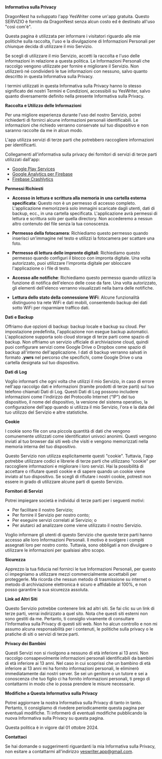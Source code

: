 **Informativa sulla Privacy**

DragonNest ha sviluppato l'app YesWriter come un'app gratuita. Questo SERVIZIO è fornito da DragonNest senza alcun costo ed è destinato all'uso "così com'è".

Questa pagina è utilizzata per informare i visitatori riguardo alle mie politiche sulla raccolta, l'uso e la divulgazione di Informazioni Personali per chiunque decida di utilizzare il mio Servizio.

Se scegli di utilizzare il mio Servizio, accetti la raccolta e l'uso delle informazioni in relazione a questa politica. Le Informazioni Personali che raccolgo vengono utilizzate per fornire e migliorare il Servizio. Non utilizzerò né condividerò le tue informazioni con nessuno, salvo quanto descritto in questa Informativa sulla Privacy.

I termini utilizzati in questa Informativa sulla Privacy hanno lo stesso significato dei nostri Termini e Condizioni, accessibili su YesWriter, salvo quanto diversamente definito nella presente Informativa sulla Privacy.

**Raccolta e Utilizzo delle Informazioni**

Per una migliore esperienza durante l'uso del nostro Servizio, potrei richiederti di fornirci alcune informazioni personali identificabili. Le informazioni che richiedo verranno conservate sul tuo dispositivo e non saranno raccolte da me in alcun modo.

L'app utilizza servizi di terze parti che potrebbero raccogliere informazioni per identificarti.

Collegamenti all'informativa sulla privacy dei fornitori di servizi di terze parti utilizzati dall'app:

*   [Google Play Services](https://www.google.com/policies/privacy/)
*   [Google Analytics per Firebase](https://firebase.google.com/policies/analytics)
*   [Firebase Crashlytics](https://firebase.google.com/support/privacy/)

**Permessi Richiesti**

- **Accesso in lettura e scrittura alla memoria in una cartella esterna specificata**: Questo non è un permesso di accesso completo. L'applicazione memorizzerà solo immagini scaricate dagli utenti, dati di backup, ecc., in una cartella specificata. L'applicazione avrà permessi di lettura e scrittura solo per quella directory. Non accederemo a nessun altro contenuto del file senza la tua conoscenza.

- **Permesso della fotocamera**: Richiediamo questo permesso quando inserisci un'immagine nel testo e utilizzi la fotocamera per scattare una foto.

- **Permesso di lettura delle impronte digitali**: Richiediamo questo permesso quando configuri il blocco con impronta digitale. Una volta autorizzato, puoi utilizzare l'impronta digitale per sbloccare l'applicazione o i file di testo.

- **Accesso alle notifiche**: Richiediamo questo permesso quando utilizzi la funzione di notifica dell'elenco delle cose da fare. Una volta autorizzato, gli elementi dell'elenco verranno visualizzati nella barra delle notifiche.

- **Lettura dello stato della connessione WiFi**: Alcune funzionalità distinguono tra rete WiFi e dati mobili, consentendo backup dei dati sotto WiFi per risparmiare traffico dati.

**Dati e Backup**

Offriamo due opzioni di backup: backup locale e backup su cloud. Per impostazione predefinita, l'applicazione non esegue backup automatici. L'applicazione supporta solo cloud storage di terze parti come spazio di backup. Non offriamo un servizio ufficiale di archiviazione cloud, quindi puoi configurare servizi come Google Drive o Dropbox come spazio di backup all'interno dell'applicazione. I dati di backup verranno salvati in formato **.ywrs** nel percorso che specifichi, come Google Drive o una cartella designata sul tuo dispositivo.

**Dati di Log**

Voglio informarti che ogni volta che utilizzi il mio Servizio, in caso di errore nell'app raccolgo dati e informazioni (tramite prodotti di terze parti) sul tuo telefono chiamati Dati di Log. Questi Dati di Log possono includere informazioni come l'indirizzo del Protocollo Internet (“IP”) del tuo dispositivo, il nome del dispositivo, la versione del sistema operativo, la configurazione dell'app quando si utilizza il mio Servizio, l'ora e la data del tuo utilizzo del Servizio e altre statistiche.

**Cookie**

I cookie sono file con una piccola quantità di dati che vengono comunemente utilizzati come identificatori univoci anonimi. Questi vengono inviati al tuo browser dai siti web che visiti e vengono memorizzati nella memoria interna del tuo dispositivo.

Questo Servizio non utilizza esplicitamente questi "cookie". Tuttavia, l'app potrebbe utilizzare codici e librerie di terze parti che utilizzano "cookie" per raccogliere informazioni e migliorare i loro servizi. Hai la possibilità di accettare o rifiutare questi cookie e di sapere quando un cookie viene inviato al tuo dispositivo. Se scegli di rifiutare i nostri cookie, potresti non essere in grado di utilizzare alcune parti di questo Servizio.

**Fornitori di Servizi**

Potrei impiegare società e individui di terze parti per i seguenti motivi:

*   Per facilitare il nostro Servizio;
*   Per fornire il Servizio per nostro conto;
*   Per eseguire servizi correlati al Servizio; o
*   Per aiutarci ad analizzare come viene utilizzato il nostro Servizio.

Voglio informare gli utenti di questo Servizio che queste terze parti hanno accesso alle loro Informazioni Personali. Il motivo è svolgere i compiti assegnati loro per nostro conto. Tuttavia, sono obbligati a non divulgare o utilizzare le informazioni per qualsiasi altro scopo.

**Sicurezza**

Apprezzo la tua fiducia nel fornirci le tue Informazioni Personali, per questo ci impegniamo a utilizzare mezzi commercialmente accettabili per proteggerle. Ma ricorda che nessun metodo di trasmissione su internet o metodo di archiviazione elettronica è sicuro e affidabile al 100%, e non posso garantire la sua sicurezza assoluta.

**Link ad Altri Siti**

Questo Servizio potrebbe contenere link ad altri siti. Se fai clic su un link di terze parti, verrai indirizzato a quel sito. Nota che questi siti esterni non sono gestiti da me. Pertanto, ti consiglio vivamente di consultare l'Informativa sulla Privacy di questi siti web. Non ho alcun controllo e non mi assumo alcuna responsabilità per i contenuti, le politiche sulla privacy o le pratiche di siti o servizi di terze parti.

**Privacy dei Bambini**

Questi Servizi non si rivolgono a nessuno di età inferiore ai 13 anni. Non raccolgo consapevolmente informazioni personali identificabili da bambini di età inferiore ai 13 anni. Nel caso in cui scoprissi che un bambino di età inferiore ai 13 anni mi ha fornito informazioni personali, le eliminerò immediatamente dai nostri server. Se sei un genitore o un tutore e sei a conoscenza che tuo figlio ci ha fornito informazioni personali, ti prego di contattarmi in modo che io possa prendere le misure necessarie.

**Modifiche a Questa Informativa sulla Privacy**

Potrei aggiornare la nostra Informativa sulla Privacy di tanto in tanto. Pertanto, ti consigliamo di rivedere periodicamente questa pagina per eventuali modifiche. Ti informerò di eventuali modifiche pubblicando la nuova Informativa sulla Privacy su questa pagina.

Questa politica è in vigore dal 01 ottobre 2024.

**Contattaci**

Se hai domande o suggerimenti riguardanti la mia Informativa sulla Privacy, non esitare a contattarmi all'indirizzo yeswriter.app@gmail.com.